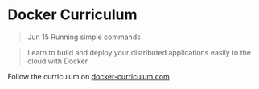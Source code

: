 Docker Curriculum
=== 
> Jun 15 Running simple commands 

> Learn to build and deploy your distributed applications easily to the cloud with Docker

Follow the curriculum on [docker-curriculum.com](https://docker-curriculum.com/)
